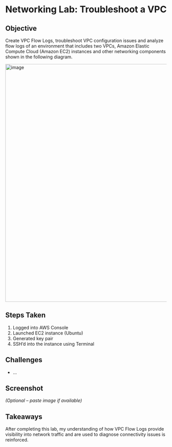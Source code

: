 # Networking Lab: Troubleshoot a VPC

## Objective
Create VPC Flow Logs, troubleshoot VPC configuration issues and analyze flow logs of an environment that includes two VPCs, Amazon Elastic Compute Cloud (Amazon EC2) instances and other networking components shown in the following diagram.

<img width="1458" height="744" alt="image" src="https://github.com/user-attachments/assets/1dfccdac-c71a-4cce-a5fd-b82fd4976a9f" />


## Steps Taken
1. Logged into AWS Console
2. Launched EC2 instance (Ubuntu)
3. Generated key pair
4. SSH’d into the instance using Terminal

## Challenges
- ...

## Screenshot
_(Optional – paste image if available)_

## Takeaways
After completing this lab, my understanding of how VPC Flow Logs provide visibility into network traffic and are used to diagnose connectivity issues is reinforced.
